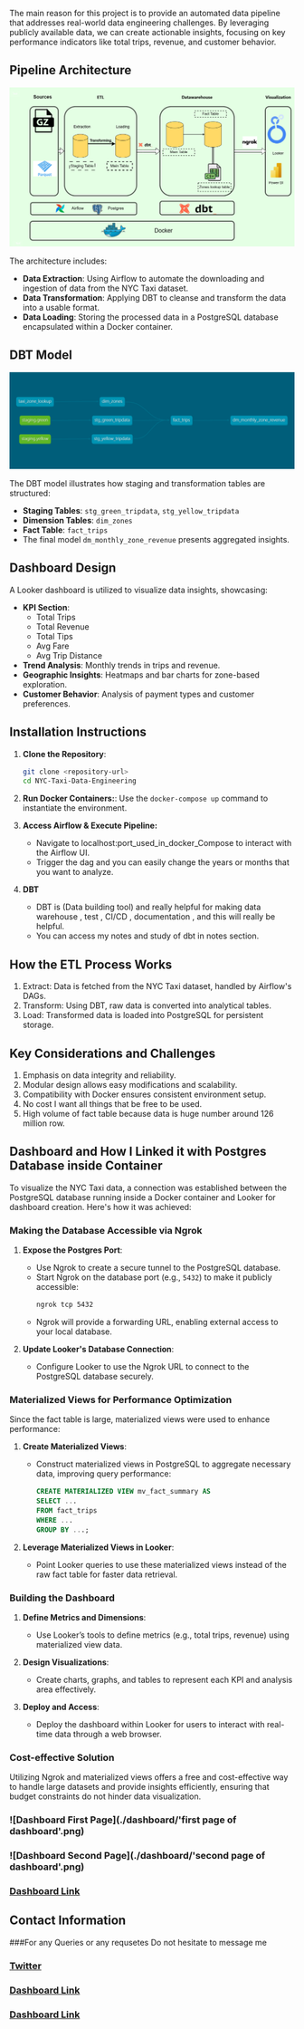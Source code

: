 The main reason for this project is to provide an automated data pipeline that addresses real-world data engineering challenges. By leveraging publicly available data, we can create actionable insights, focusing on key performance indicators like total trips, revenue, and customer behavior.

## Pipeline Architecture
![Pipeline Diagram](images/Pipeline.png)

The architecture includes:
- **Data Extraction**: Using Airflow to automate the downloading and ingestion of data from the NYC Taxi dataset.
- **Data Transformation**: Applying DBT to cleanse and transform the data into a usable format.
- **Data Loading**: Storing the processed data in a PostgreSQL database encapsulated within a Docker container.

## DBT Model
![DBT Model](images/dbt-dag.png)

The DBT model illustrates how staging and transformation tables are structured:
- **Staging Tables**: `stg_green_tripdata`, `stg_yellow_tripdata`
- **Dimension Tables**: `dim_zones`
- **Fact Table**: `fact_trips`
- The final model `dm_monthly_zone_revenue` presents aggregated insights.

## Dashboard Design
A Looker dashboard is utilized to visualize data insights, showcasing:
- **KPI Section**:
  - Total Trips
  - Total Revenue
  - Total Tips
  - Avg Fare
  - Avg Trip Distance
- **Trend Analysis**: Monthly trends in trips and revenue.
- **Geographic Insights**: Heatmaps and bar charts for zone-based exploration.
- **Customer Behavior**: Analysis of payment types and customer preferences.

## Installation Instructions
1. **Clone the Repository**: 
   ```bash
   git clone <repository-url>
   cd NYC-Taxi-Data-Engineering
   
2. **Run Docker Containers:**:
   Use the `docker-compose up` command to instantiate the environment.

3. **Access Airflow & Execute Pipeline:**
   - Navigate to localhost:port_used_in_docker_Compose to interact with the Airflow UI.
   - Trigger the dag and you can easily change the years or months that you want to analyze.

4. **DBT**
   - DBT is (Data building tool) and really helpful for making data warehouse , test , CI/CD , documentation , and this will really be helpful.
   - You can access my notes and study of dbt in notes section.
  
## How the ETL Process Works
  1. Extract: Data is fetched from the NYC Taxi dataset, handled by Airflow's DAGs.
  2. Transform: Using DBT, raw data is converted into analytical tables.
  3. Load: Transformed data is loaded into PostgreSQL for persistent storage.

## Key Considerations and Challenges
  1. Emphasis on data integrity and reliability.
  2. Modular design allows easy modifications and scalability.
  3. Compatibility with Docker ensures consistent environment setup.
  4. No cost I want all things that be free to be used.
  5. High volume of fact table because data is huge number around 126 million row.

## Dashboard and How I Linked it with Postgres Database inside Container

To visualize the NYC Taxi data, a connection was established between the PostgreSQL database running inside a Docker container and Looker for dashboard creation. Here's how it was achieved:

### Making the Database Accessible via Ngrok

1. **Expose the Postgres Port**:
   - Use Ngrok to create a secure tunnel to the PostgreSQL database.
   - Start Ngrok on the database port (e.g., `5432`) to make it publicly accessible:
     ```bash
     ngrok tcp 5432
     ```
   - Ngrok will provide a forwarding URL, enabling external access to your local database.

2. **Update Looker's Database Connection**:
   - Configure Looker to use the Ngrok URL to connect to the PostgreSQL database securely.

### Materialized Views for Performance Optimization

Since the fact table is large, materialized views were used to enhance performance:

1. **Create Materialized Views**:
   - Construct materialized views in PostgreSQL to aggregate necessary data, improving query performance:
     ```sql
     CREATE MATERIALIZED VIEW mv_fact_summary AS
     SELECT ...
     FROM fact_trips
     WHERE ...
     GROUP BY ...;
     ```

2. **Leverage Materialized Views in Looker**:
   - Point Looker queries to use these materialized views instead of the raw fact table for faster data retrieval.

### Building the Dashboard

1. **Define Metrics and Dimensions**:
   - Use Looker’s tools to define metrics (e.g., total trips, revenue) using materialized view data.

2. **Design Visualizations**:
   - Create charts, graphs, and tables to represent each KPI and analysis area effectively.

3. **Deploy and Access**:
   - Deploy the dashboard within Looker for users to interact with real-time data through a web browser.

### Cost-effective Solution

Utilizing Ngrok and materialized views offers a free and cost-effective way to handle large datasets and provide insights efficiently, ensuring that budget constraints do not hinder data visualization.

### ![Dashboard First Page](./dashboard/'first page of dashboard'.png)
### ![Dashboard Second Page](./dashboard/'second page of dashboard'.png)
### [Dashboard Link](https://lookerstudio.google.com/reporting/ce5a09b7-291b-4fdd-bcbb-57205ba2ee8b)

## Contact Information
###For any Queries or any requsetes Do not hesitate to message me 
### [Twitter](https://lookerstudio.google.com/reporting/ce5a09b7-291b-4fdd-bcbb-57205ba2ee8b)
### [Dashboard Link](https://lookerstudio.google.com/reporting/ce5a09b7-291b-4fdd-bcbb-57205ba2ee8b)
### [Dashboard Link](https://lookerstudio.google.com/reporting/ce5a09b7-291b-4fdd-bcbb-57205ba2ee8b)

